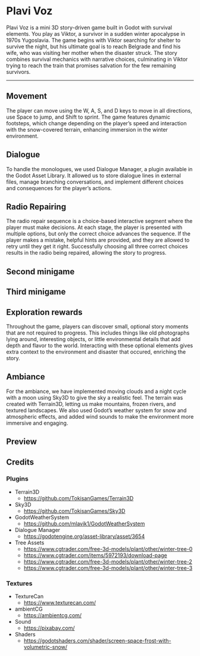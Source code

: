 #  Plavi Voz

Plavi Voz is a mini 3D story-driven game built in Godot with survival elements. You play as Viktor, a survivor in a sudden winter apocalypse in 1970s Yugoslavia.
The game begins with Viktor searching for shelter to survive the night, but his ultimate goal is to reach Belgrade and find his wife, who was visiting her mother when the disaster struck.
The story combines survival mechanics with narrative choices, culminating in Viktor trying to reach the train that promises salvation for the few remaining survivors.

---

## Movement

The player can move using the W, A, S, and D keys to move in all directions, use Space to jump, and Shift to sprint.
The game features dynamic footsteps, which change depending on the player’s speed and interaction with the snow-covered terrain, enhancing immersion in the winter environment.

## Dialogue

To handle the monologues, we used Dialogue Manager, a plugin available in the Godot Asset Library.
It allowed us to store dialogue lines in external files, manage branching conversations, and implement different choices and consequences for the player’s actions.


## Radio Repairing

The radio repair sequence is a choice-based interactive segment where the player must make decisions.
At each stage, the player is presented with multiple options, but only the correct choice advances the sequence.
If the player makes a mistake, helpful hints are provided, and they are allowed to retry until they get it right.
Successfully choosing all three correct choices results in the radio being repaired, allowing the story to progress.

## Second minigame


## Third minigame


## Exploration rewards
Throughout the game, players can discover small, optional story moments that are not required to progress. This includes things like old photographs lying around, interesting objects, or little environmental details that add depth and flavor to the world.
Interacting with these optional elements gives extra context to the environment and disaster that occured, enriching the story.


## Ambiance

For the ambiance, we have implemented moving clouds and a night cycle with a moon using Sky3D to give the sky a realistic feel.
The terrain was created with Terrain3D, letting us make mountains, frozen rivers, and textured landscapes.
We also used Godot’s weather system for snow and atmospheric effects, and added wind sounds to make the environment more immersive and engaging.


## Preview




## Credits

### Plugins

- Terrain3D
    - https://github.com/TokisanGames/Terrain3D
- Sky3D
    - https://github.com/TokisanGames/Sky3D
- GodotWeatherSystem
    - https://github.com/mlavik1/GodotWeatherSystem
- Dialogue Manager
    - https://godotengine.org/asset-library/asset/3654
- Tree Assets
    - https://www.cgtrader.com/free-3d-models/plant/other/winter-tree-0
    - https://www.cgtrader.com/items/5972193/download-page
    - https://www.cgtrader.com/free-3d-models/plant/other/winter-tree-2
    - https://www.cgtrader.com/free-3d-models/plant/other/winter-tree-3

### Textures

- TextureCan
  - https://www.texturecan.com/
- ambientCG
  - https://ambientcg.com/
- Sound
    - https://pixabay.com/
- Shaders
    - https://godotshaders.com/shader/screen-space-frost-with-volumetric-snow/
